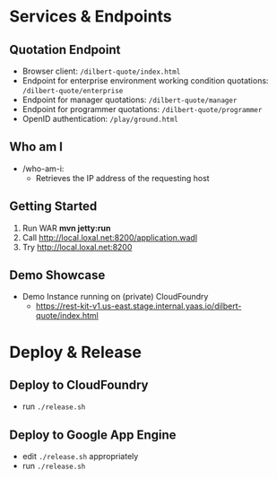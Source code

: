 # Services & Endpoints

## Quotation Endpoint
* Browser client: `/dilbert-quote/index.html`
* Endpoint for enterprise environment working condition quotations: `/dilbert-quote/enterprise`
* Endpoint for manager quotations: `/dilbert-quote/manager`
* Endpoint for programmer quotations: `/dilbert-quote/programmer`
* OpenID authentication: `/play/ground.html`

## Who am I

* /who-am-i:
    * Retrieves the IP address of the requesting host

## Getting Started

1. Run WAR __mvn jetty:run__
1. Call http://local.loxal.net:8200/application.wadl
1. Try http://local.loxal.net:8200

## Demo Showcase

* Demo Instance running on (private) CloudFoundry
    * https://rest-kit-v1.us-east.stage.internal.yaas.io/dilbert-quote/index.html

# Deploy & Release

## Deploy to CloudFoundry

* run `./release.sh` 

## Deploy to Google App Engine 

* edit `./release.sh` appropriately 
* run `./release.sh`